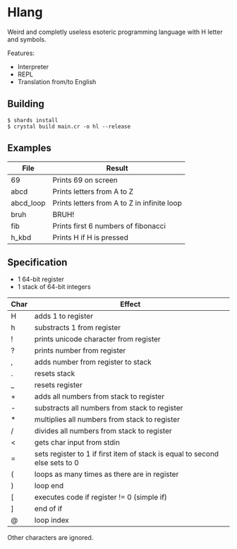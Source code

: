 # Hlang
Weird and completly useless esoteric programming language with H letter and symbols.

Features:
- Interpreter
- REPL
- Translation from/to English

## Building
```
$ shards install
$ crystal build main.cr -o hl --release
```

## Examples
| File      | Result                                      |
|-----------|---------------------------------------------|
| 69        | Prints 69 on screen                         |
| abcd      | Prints letters from A to Z                  |
| abcd_loop | Prints letters from A to Z in infinite loop |
| bruh      | BRUH!                                       |
| fib       | Prints first 6 numbers of fibonacci         |
| h_kbd     | Prints H if H is pressed                    |

## Specification

- 1 64-bit register
- 1 stack of 64-bit integers

| Char | Effect                                                                      |
|------|-----------------------------------------------------------------------------|
| H    | adds 1 to register                                                          |
| h    | substracts 1 from register                                                  |
| !    | prints unicode character from register                                      |
| ?    | prints number from register                                                 |
| ,    | adds number from register to stack                                          |
| .    | resets stack                                                                |
| _    | resets register                                                             |
| +    | adds all numbers from stack to register                                     |
| -    | substracts all numbers from stack to register                               |
| *    | multiplies all numbers from stack to register                               |
| /    | divides all numbers from stack to register                                  |
| <    | gets char input from stdin                                                  |
| =    | sets register to 1 if first item of stack is equal to second else sets to 0 |
| (    | loops as many times as there are in register                                |
| )    | loop end                                                                    |
| [    | executes code if register != 0 (simple if)                                  |
| ]    | end of if                                                                   |
| @    | loop index                                                                  |

Other characters are ignored.